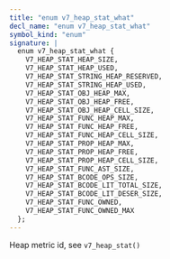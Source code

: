 ```yaml
---
title: "enum v7_heap_stat_what"
decl_name: "enum v7_heap_stat_what"
symbol_kind: "enum"
signature: |
  enum v7_heap_stat_what {
    V7_HEAP_STAT_HEAP_SIZE,
    V7_HEAP_STAT_HEAP_USED,
    V7_HEAP_STAT_STRING_HEAP_RESERVED,
    V7_HEAP_STAT_STRING_HEAP_USED,
    V7_HEAP_STAT_OBJ_HEAP_MAX,
    V7_HEAP_STAT_OBJ_HEAP_FREE,
    V7_HEAP_STAT_OBJ_HEAP_CELL_SIZE,
    V7_HEAP_STAT_FUNC_HEAP_MAX,
    V7_HEAP_STAT_FUNC_HEAP_FREE,
    V7_HEAP_STAT_FUNC_HEAP_CELL_SIZE,
    V7_HEAP_STAT_PROP_HEAP_MAX,
    V7_HEAP_STAT_PROP_HEAP_FREE,
    V7_HEAP_STAT_PROP_HEAP_CELL_SIZE,
    V7_HEAP_STAT_FUNC_AST_SIZE,
    V7_HEAP_STAT_BCODE_OPS_SIZE,
    V7_HEAP_STAT_BCODE_LIT_TOTAL_SIZE,
    V7_HEAP_STAT_BCODE_LIT_DESER_SIZE,
    V7_HEAP_STAT_FUNC_OWNED,
    V7_HEAP_STAT_FUNC_OWNED_MAX
  };
---
```


Heap metric id, see `v7_heap_stat()` 

